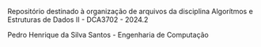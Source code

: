 Repositório destinado à organização de arquivos da disciplina Algorítmos e Estruturas de Dados II - DCA3702 - 2024.2

Pedro Henrique da Silva Santos - Engenharia de Computação
